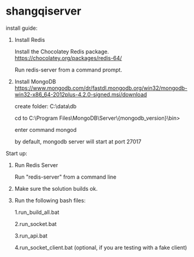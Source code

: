 # shangqiserver

install guide:
1. Install Redis 
    
    Install the Chocolatey Redis package. https://chocolatey.org/packages/redis-64/
    
    Run redis-server from a command prompt.
2. Install MongoDB 
    https://www.mongodb.com/dr/fastdl.mongodb.org/win32/mongodb-win32-x86_64-2012plus-4.2.0-signed.msi/download
    
    create folder: C:\data\db
    
    cd to C:\Program Files\MongoDB\Server\\{mongodb_version}\bin>
    
    enter command mongod
        
    by default, mongodb server will start at port 27017


Start up:
1. Run Redis Server
	
	Run "redis-server" from a command line

2. Make sure the solution builds ok.

3. Run the following bash files:

   1.run_build_all.bat

   2.run_socket.bat

   3.run_api.bat

   4.run_socket_client.bat (optional, if you are testing with a fake client)
